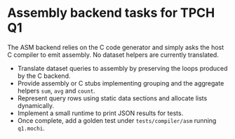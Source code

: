 # Assembly backend tasks for TPCH Q1

The ASM backend relies on the C code generator and simply asks the host C compiler
to emit assembly. No dataset helpers are currently translated.

- Translate dataset queries to assembly by preserving the loops produced by the C backend.
- Provide assembly or C stubs implementing grouping and the aggregate helpers `sum`, `avg` and `count`.
- Represent query rows using static data sections and allocate lists dynamically.
- Implement a small runtime to print JSON results for tests.
- Once complete, add a golden test under `tests/compiler/asm` running `q1.mochi`.
